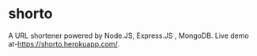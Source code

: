 # shorto
A URL shortener powered by Node.JS, Express.JS , MongoDB.
Live demo at-https://shorto.herokuapp.com/.
